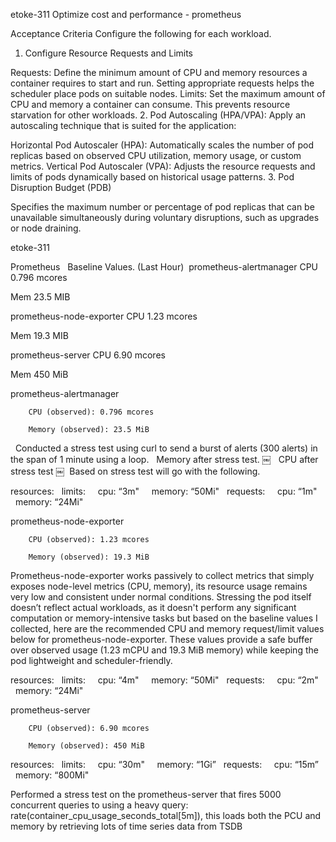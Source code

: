 etoke-311
Optimize cost and performance - prometheus

Acceptance Criteria
Configure the following for each workload.

1. Configure Resource Requests and Limits

Requests: Define the minimum amount of CPU and memory resources a container requires to start and run. Setting appropriate requests helps the scheduler place pods on suitable nodes.
Limits: Set the maximum amount of CPU and memory a container can consume. This prevents resource starvation for other workloads.
2. Pod Autoscaling (HPA/VPA):
Apply an autoscaling technique that is suited for the application:

Horizontal Pod Autoscaler (HPA): Automatically scales the number of pod replicas based on observed CPU utilization, memory usage, or custom metrics.
Vertical Pod Autoscaler (VPA): Adjusts the resource requests and limits of pods dynamically based on historical usage patterns.
3. Pod Disruption Budget (PDB)

Specifies the maximum number or percentage of pod replicas that can be unavailable simultaneously during voluntary disruptions, such as upgrades or node draining.




etoke-311

Prometheus   Baseline Values. (Last Hour) 
prometheus-alertmanager
CPU
0.796 mcores

Mem
23.5 MIB

prometheus-node-exporter
CPU
1.23 mcores

Mem
19.3 MIB

prometheus-server
CPU
6.90 mcores

Mem
450 MiB




prometheus-alertmanager

        CPU (observed): 0.796 mcores

        Memory (observed): 23.5 MiB
  Conducted a stress test using curl to send a burst of alerts (300 alerts) in the span of 1 minute using a loop.  
Memory after stress test.
￼
  CPU after stress test
￼
 Based on stress test will go with the following. 

resources:
  limits:
    cpu: “3m"
    memory: “50Mi"
  requests:
    cpu: “1m"
    memory: “24Mi"   

prometheus-node-exporter

        CPU (observed): 1.23 mcores

        Memory (observed): 19.3 MiB


Prometheus-node-exporter works passively to collect metrics that simply exposes node-level metrics (CPU, memory), its resource usage remains very low and consistent under normal conditions. Stressing the pod itself doesn’t reflect actual workloads, as it doesn't perform any significant computation or memory-intensive tasks but based on the baseline values I collected, here are the recommended CPU and memory request/limit values below for prometheus-node-exporter. These values provide a safe buffer over observed usage (1.23 mCPU and 19.3 MiB memory) while keeping the pod lightweight and scheduler-friendly.

resources:
  limits:
    cpu: “4m"
    memory: “50Mi"
  requests:
    cpu: “2m"
    memory: “24Mi"






prometheus-server

        CPU (observed): 6.90 mcores

        Memory (observed): 450 MiB


resources:
  limits:
    cpu: “30m"
    memory: “1Gi”
  requests:
    cpu: “15m”
    memory: “800Mi"


Performed a stress test on the prometheus-server that fires 5000 concurrent queries to using a heavy query: rate(container_cpu_usage_seconds_total[5m]), this loads both the PCU and memory by retrieving lots of time series data from TSDB 